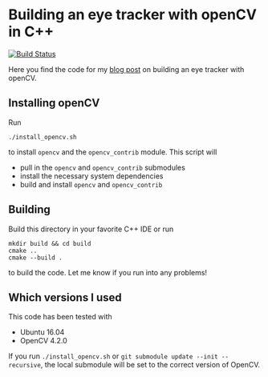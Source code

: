 # Building an eye tracker with openCV in C++

[![Build Status](https://travis-ci.com/bewagner/visuals.svg?branch=blog-post-2)](https://travis-ci.com/bewagner/visuals)

Here you find the code for my [blog post](http://bewagner.github.io/programming/2020/04/12/building-an-eye-tracker-with-opencv-in-cpp/) on building an eye tracker with openCV. 

## Installing openCV

Run 
```shell script 
./install_opencv.sh
```
to install `opencv` and the `opencv_contrib` module. This script will
- pull in the `opencv` and `opencv_contrib` submodules
- install the necessary system dependencies
- build and install `opencv` and `opencv_contrib`
 
## Building

Build this directory in your favorite C++ IDE or run
```
mkdir build && cd build
cmake ..
cmake --build .
```
to build the code. Let me know if you run into any problems!

## Which versions I used
This code has been tested with
- Ubuntu 16.04
- OpenCV 4.2.0 

If you run `./install_opencv.sh` or `git submodule update --init --recursive`, the local submodule will be set to the correct version of OpenCV.

